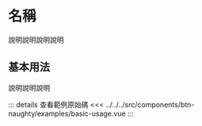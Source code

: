 <script setup>
// import BasicUsage from '../../../src/components/btn-naughty/examples/basic-usage.vue'
</script>

# 名稱

說明說明說明說明

## 基本用法

說明說明說明

<basic-usage/>

::: details 查看範例原始碼
<<< ../../../src/components/btn-naughty/examples/basic-usage.vue
:::
